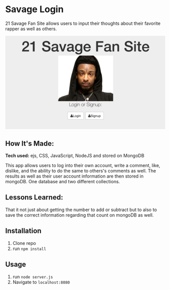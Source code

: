 # Savage Login
21 Savage Fan Site allows users to input their thoughts about their favorite rapper as well as others.

![alt tag](public/img/21SS.png)

## How It's Made:

**Tech used:** ejs, CSS, JavaScript, NodeJS and stored on MongoDB

This app allows users to log into their own account, write a comment, like, dislike, and the ability to do the same to others's comments as well. The results as well as their user account information are then stored in mongoDB. One database and two different collections.

## Lessons Learned:

That it not just about getting the number to add or subtract but to also to save the correct information regarding that count on mongoDB as well.

## Installation

1. Clone repo
2. run `npm install`

## Usage

1. run `node server.js`
2. Navigate to `localhost:8080`
